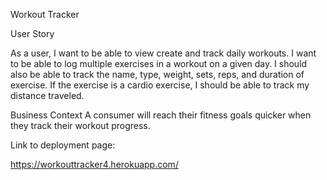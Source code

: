 Workout Tracker

User Story

As a user, I want to be able to view create and track daily workouts. I want to be able to log multiple exercises in a workout on a given day. I should also be able to track the name, type, weight, sets, reps, and duration of exercise. If the exercise is a cardio exercise, I should be able to track my distance traveled.


Business Context
A consumer will reach their fitness goals quicker when they track their workout progress.

Link to deployment page:

https://workouttracker4.herokuapp.com/




